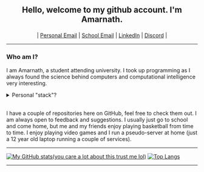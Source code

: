 ## <p align="center"> Hello, welcome to my github account. I'm Amarnath. </p>

<p align="center">
    | <a href="mailto:apatel6ty@protonmail.com?subject=&body=">Personal Email</a> |
    <a href="mailto:amarnathpate2021@fau.edu?subject=&body=">School Email</a> |
    <a href="https://www.linkedin.com/in/amarnath-patel-772b56286/">LinkedIn</a> |
    <a href="https://discordapp.com/users/617140289311735818">Discord</a> |
</p>

<hr>

### Who am I?

I am Amarnath, a student attending university. I took up programming as I always found the science behind computers and computational intelligence very interesting.

<details>
<summary>Personal "stack"?</summary>
<br>

<p align="center">Languages:</p>

<div align="center">

[![My Skills](https://skillicons.dev/icons?i=c,cpp,bash,rust,go,html,css,js,py)](https://github.com/jeebuscrossaint)

</div>

<br>

<p align="center">Editors:</p>

<div align="center">

[![My Skills](https://skillicons.dev/icons?i=neovim,vscode)](https://github.com/jeebuscrossaint)

</div>

<br>

<p align="center">Toolchains:</p>

<div align="center">

[![My Skills](https://skillicons.dev/icons?i=git,nodejs,bun,cmake,zig)](https://github.com/jeebuscrossaint)

</div>

<br>

<p align="center">Operating Systems & Hardware:</p>

<div align="center">

[![My Skills](https://skillicons.dev/icons?i=linux,windows,bsd,raspberrypi)](https://github.com/jeebuscrossaint)

</div>

<br>
</details>
<br>

I have a couple of repositories here on GitHub, feel free to check them out. I am always open to feedback and suggestions. I usually just go to school and come home, but me and my friends enjoy playing basketball from time to time. I enjoy playing video games and I run a pseudo-server at home (just a 12 year old laptop running a couple of services).

<hr>

[![My GitHub stats(you care a lot about this trust me lol)](https://github-readme-stats-blond-six-73.vercel.app/api?username=jeebuscrossaint&show_icons=true&theme=dark&hide_title=false&card_width=400px&hide_rank=true&line_height=34&hide=issues&custom_title=jeebuscrossaint's%20GitHub%20Stats)](https://github.com/jeebuscrossaint) [![Top Langs](https://github-readme-stats-blond-six-73.vercel.app/api/top-langs/?username=jeebuscrossaint&hide=roff,html,css,lua&layout=donut&theme=dark)](https://github.com/jeebuscrossaint)
<hr>
